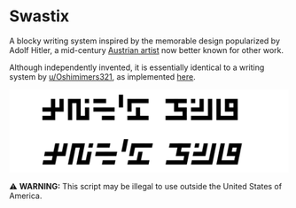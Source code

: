 # Swastix
A blocky writing system inspired by the memorable design popularized by Adolf Hitler, a mid-century [Austrian artist](https://en.wikipedia.org/wiki/Paintings_by_Adolf_Hitler) now better known for other work.

Although independently invented, it is essentially identical to a writing system by [u/Oshimimers321](https://reddit.com/user/Oshimimers321), as implemented [here](https://scorupa.github.io/neography/).

![swastix_block_title](documentation/swastix_block_title.png)

⚠️ **WARNING:** This script may be illegal to use outside the United States of America.
